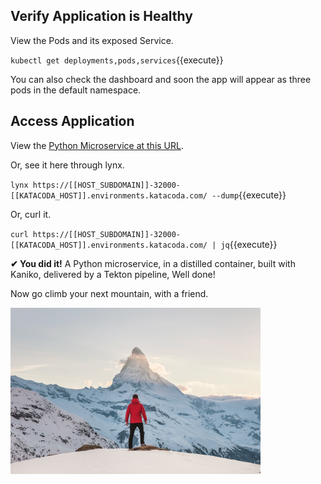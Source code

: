 ## Verify Application is Healthy

View the Pods and its exposed Service.

`kubectl get deployments,pods,services`{{execute}}

You can also check the dashboard and soon the app will appear as three pods in the default namespace.

## Access Application

View the [Python Microservice at this URL](https://[[HOST_SUBDOMAIN]]-32000-[[KATACODA_HOST]].environments.katacoda.com/).

Or, see it here through lynx.

`lynx https://[[HOST_SUBDOMAIN]]-32000-[[KATACODA_HOST]].environments.katacoda.com/ --dump`{{execute}}

Or, curl it.

`curl https://[[HOST_SUBDOMAIN]]-32000-[[KATACODA_HOST]].environments.katacoda.com/ | jq`{{execute}}

**&#x2714; You did it!** A Python microservice, in a distilled container, built with Kaniko, delivered by a Tekton pipeline, Well done!

Now go climb your next mountain, with a friend.

<img align="center" src="./assets/joshua-earle--87JyMb9ZfU-unsplash.jpg" width="400">
